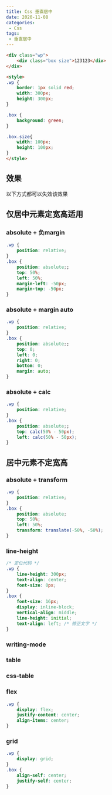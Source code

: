 ```yaml
---
title: Css 垂直居中
date: 2020-11-08
categories:
 - Css
tags:
 - 垂直居中
---
```


```html
<div class="wp">
    <div class="box size">123123</div>
</div>

<style>
.wp {
    border: 1px solid red;
    width: 300px;
    height: 300px;
}

.box {
    background: green;    
}

.box.size{
    width: 100px;
    height: 100px;
}
</style>
```

## 效果

以下方式都可以失效该效果

<CssCenter />

## 仅居中元素定宽高适用

### absolute + 负margin

```css
.wp {
    position: relative;
}
.box {
    position: absolute;;
    top: 50%;
    left: 50%;
    margin-left: -50px;
    margin-top: -50px;
}
```

### absolute + margin auto
```css
.wp {
    position: relative;
}
.box {
    position: absolute;;
    top: 0;
    left: 0;
    right: 0;
    bottom: 0;
    margin: auto;
}

```
### absolute + calc
```css
.wp {
    position: relative;
}
.box {
    position: absolute;;
    top: calc(50% - 50px);
    left: calc(50% - 50px);
}
```

## 居中元素不定宽高

### absolute + transform

```css
.wp {
    position: relative;
}
.box {
    position: absolute;
    top: 50%;
    left: 50%;
    transform: translate(-50%, -50%);
}
```

### line-height

```css
/* 定位代码 */
.wp {
    line-height: 300px;
    text-align: center;
    font-size: 0px;
}
.box {
    font-size: 16px;
    display: inline-block;
    vertical-align: middle;
    line-height: initial;
    text-align: left; /* 修正文字 */
}
```

### writing-mode
### table
### css-table
### flex

```css
.wp {
    display: flex;
    justify-content: center;
    align-items: center;
}
```

### grid

```css
.wp {
    display: grid;
}
.box {
    align-self: center;
    justify-self: center;
}
```
